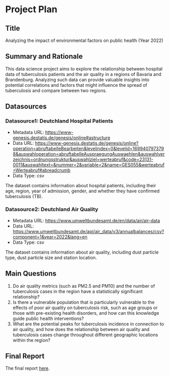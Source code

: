 # Project Plan

## Title
Analyzing the impact of environmental factors on public health (Year 2022)

## Summary and Rationale
This data science project aims to explore the relationship between hospital data of tuberculosis patients and the air quality in a regions of Bavaria and Brandenburg. Analyzing such data can provide valuable insights into potential correlations and
factors that might influence the spread of tuberculosis and compare between two regions.


## Datasources
### Datasource1: Deutchland Hospital Patients 
* Metadata URL: https://www-genesis.destatis.de/genesis/online#astructure
* Data URL: https://www-genesis.destatis.de/genesis/online?operation=abruftabelleBearbeiten&levelindex=0&levelid=1699407973798&auswahloperation=abruftabelleAuspraegungAuswaehlen&auswahlverzeichnis=ordnungsstruktur&auswahlziel=werteabruf&code=23131-0011&auswahltext=&nummer=2&variable=2&name=GES055&werteabruf=Werteabruf#abreadcrumb
* Data Type: csv

The dataset contains information about hospital patients, including their age, region, year of admission, gender, and whether they have confirmed tuberculosis (TB).

### Datasource2: Deutchland Air Quality
* Metadata URL: https://www.umweltbundesamt.de/en/data/air/air-data
* Data URL: https://www.umweltbundesamt.de/api/air_data/v3/annualbalances/csv?component=1&year=2022&lang=en
* Data Type: csv

The dataset contains information about air quality, including dust particle type, dust particle size and station location.

## Main Questions
1. Do air quality metrics (such as PM2.5 and PM10) and the number of tuberculosis cases in the region have a statistically significant relationship?
2. Is there a vulnerable population that is particularly vulnerable to the effects of poor air quality on tuberculosis risk, such as age groups or those with pre-existing health disorders, and how can this knowledge guide public health interventions?
3. What are the potential peaks for tuberculosis incidence in connection to air quality, and how does the relationship between air quality and tuberculosis cases change throughout different geographic locations within the region?

## Final Report
The final report [here](https://github.com/5aad/made-template/blob/main/project/report.ipynb).